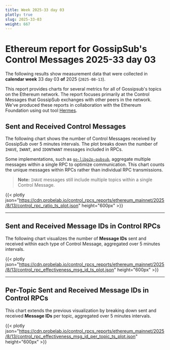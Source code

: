 ```yaml
---
title: Week 2025-33 day 03
plotly: true
slug: 2025-33-03
weight: 667
---
```


# Ethereum report for GossipSub's Control Messages 2025-33 day 03

The following results show measurement data that were collected in **calendar week** 33  day 03 **of** 
2025 (`2025-08-13`).

This report provides charts for several metrics for all of Gossipsub's topics on the Ethereum network.
The report focuses primarily at the Control Messages that GossipSub exchanges with other peers in the network.
We've produced these reports in collaboration with the Ethereum Foundation using out tool [Hermes](/tools/hermes/).

## Sent and Received Control Messages

The following chart shows the number of Control Messages received by GossipSub over 5 minutes intervals. The plot breaks down the number of `IHAVE`, `IWANT`, and `IDONTWANT` messages included in RPCs.

Some implementations, such as [`go-libp2p-pubsub`](https://github.com/libp2p/go-libp2p-pubsub), aggregate multiple messages within a single RPC to optimize communication. This chart counts the unique messages within RPCs rather than individual RPC transmissions.

> **Note:** `IHAVE` messages still include multiple topics within a single Control Message.

{{< plotly json="https://cdn.probelab.io/control_rpcs_reports/ethereum_mainnet/2025/8/13/control_rpc_ratio_ts_plot.json" height="600px" >}}

---

## Sent and Received Message IDs in Control RPCs

The following chart visualizes the number of **Message IDs** sent and received within each type of Control Message, aggregated over 5 minutes intervals.

{{< plotly json="https://cdn.probelab.io/control_rpcs_reports/ethereum_mainnet/2025/8/13/control_rpc_effectiveness_msg_id_ts_plot.json" height="600px" >}}

---

## Per-Topic Sent and Received Message IDs in Control RPCs

This chart extends the previous visualization by breaking down sent and received **Message IDs** per topic, aggregated over 5 minutes intervals.

{{< plotly json="https://cdn.probelab.io/control_rpcs_reports/ethereum_mainnet/2025/8/13/control_rpc_effectiveness_msg_id_per_topic_ts_plot.json" height="600px" >}}